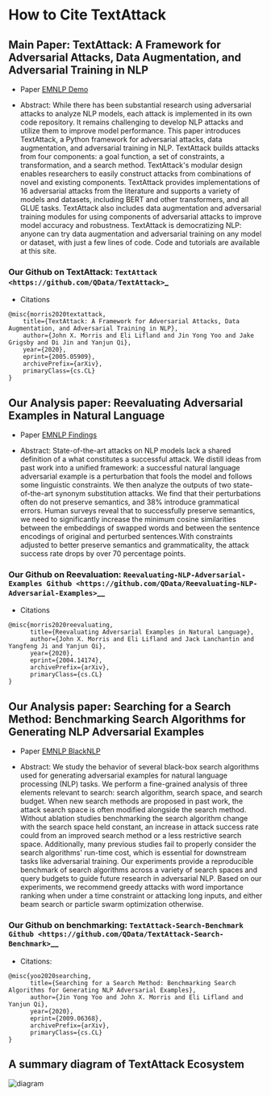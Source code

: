 How to Cite TextAttack  
===========================

## Main Paper:  TextAttack: A Framework for Adversarial Attacks, Data Augmentation, and Adversarial Training in NLP

- Paper [EMNLP Demo](https://arxiv.org/abs/2005.05909)

- Abstract: While there has been substantial research using adversarial attacks to analyze NLP models, each attack is implemented in its own code repository. It remains challenging to develop NLP attacks and utilize them to improve model performance. This paper introduces TextAttack, a Python framework for adversarial attacks, data augmentation, and adversarial training in NLP. TextAttack builds attacks from four components: a goal function, a set of constraints, a transformation, and a search method. TextAttack's modular design enables researchers to easily construct attacks from combinations of novel and existing components. TextAttack provides implementations of 16 adversarial attacks from the literature and supports a variety of models and datasets, including BERT and other transformers, and all GLUE tasks. TextAttack also includes data augmentation and adversarial training modules for using components of adversarial attacks to improve model accuracy and robustness. TextAttack is democratizing NLP: anyone can try data augmentation and adversarial training on any model or dataset, with just a few lines of code. Code and tutorials are available at this site.

### Our Github on TextAttack: `TextAttack <https://github.com/QData/TextAttack>`_

- Citations

```
@misc{morris2020textattack,
    title={TextAttack: A Framework for Adversarial Attacks, Data Augmentation, and Adversarial Training in NLP},
    author={John X. Morris and Eli Lifland and Jin Yong Yoo and Jake Grigsby and Di Jin and Yanjun Qi},
    year={2020},
    eprint={2005.05909},
    archivePrefix={arXiv},
    primaryClass={cs.CL}
}
```


## Our Analysis paper: Reevaluating Adversarial Examples in Natural Language

- Paper [EMNLP Findings](https://arxiv.org/abs/2004.14174)

- Abstract:  State-of-the-art attacks on NLP models lack a shared definition of a what constitutes a successful attack. We distill ideas from past work into a unified framework: a successful natural language adversarial example is a perturbation that fools the model and follows some linguistic constraints. We then analyze the outputs of two state-of-the-art synonym substitution attacks. We find that their perturbations often do not preserve semantics, and 38% introduce grammatical errors. Human surveys reveal that to successfully preserve semantics, we need to significantly increase the minimum cosine similarities between the embeddings of swapped words and between the sentence encodings of original and perturbed sentences.With constraints adjusted to better preserve semantics and grammaticality, the attack success rate drops by over 70 percentage points.

### Our Github on Reevaluation: `Reevaluating-NLP-Adversarial-Examples Github <https://github.com/QData/Reevaluating-NLP-Adversarial-Examples>`__ 

- Citations
```
@misc{morris2020reevaluating,
      title={Reevaluating Adversarial Examples in Natural Language}, 
      author={John X. Morris and Eli Lifland and Jack Lanchantin and Yangfeng Ji and Yanjun Qi},
      year={2020},
      eprint={2004.14174},
      archivePrefix={arXiv},
      primaryClass={cs.CL}
}
```

## Our Analysis paper: Searching for a Search Method: Benchmarking Search Algorithms for Generating NLP Adversarial Examples

- Paper [EMNLP BlackNLP](https://arxiv.org/abs/2009.06368)

- Abstract:  We study the behavior of several black-box search algorithms used for generating adversarial examples for natural language processing (NLP) tasks. We perform a fine-grained analysis of three elements relevant to search: search algorithm, search space, and search budget. When new search methods are proposed in past work, the attack search space is often modified alongside the search method. Without ablation studies benchmarking the search algorithm change with the search space held constant, an increase in attack success rate could from an improved search method or a less restrictive search space. Additionally, many previous studies fail to properly consider the search algorithms' run-time cost, which is essential for downstream tasks like adversarial training. Our experiments provide a reproducible benchmark of search algorithms across a variety of search spaces and query budgets to guide future research in adversarial NLP. Based on our experiments, we recommend greedy attacks with word importance ranking when under a time constraint or attacking long inputs, and either beam search or particle swarm optimization otherwise. 

### Our Github on benchmarking:  `TextAttack-Search-Benchmark Github <https://github.com/QData/TextAttack-Search-Benchmark>`__ 


- Citations: 
```
@misc{yoo2020searching,
      title={Searching for a Search Method: Benchmarking Search Algorithms for Generating NLP Adversarial Examples}, 
      author={Jin Yong Yoo and John X. Morris and Eli Lifland and Yanjun Qi},
      year={2020},
      eprint={2009.06368},
      archivePrefix={arXiv},
      primaryClass={cs.CL}
}
```



## A summary diagram of TextAttack Ecosystem

![diagram](/_static/imgs/intro/textattack_ecosystem.png)

